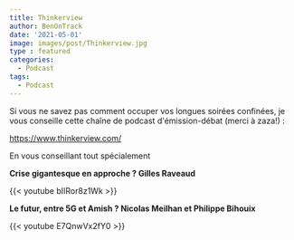 ```yaml
---
title: Thinkerview
author: BenOnTrack
date: '2021-05-01'
image: images/post/Thinkerview.jpg
type : featured
categories:
  - Podcast
tags:
  - Podcast
---
```


Si vous ne savez pas comment occuper vos longues soirées confinées, je vous conseille cette chaîne de podcast d'émission-débat (merci à zaza!) :

<https://www.thinkerview.com/>

En vous conseillant tout spécialement

**Crise gigantesque en approche ? Gilles Raveaud**

{{< youtube bIIRor8z1Wk >}}

**Le futur, entre 5G et Amish ? Nicolas Meilhan et Philippe Bihouix**

{{< youtube E7QnwVx2fY0 >}}
